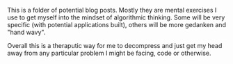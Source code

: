 This is a folder of potential blog posts. Mostly they are mental exercises I use to get myself into the mindset of algorithmic thinking. Some will be very specific (with potential applications built), others will be more gedanken and "hand wavy".

Overall this is a theraputic way for me to decompress and just get my head away from any particular problem I might be facing, code or otherwise.

